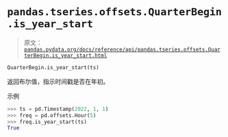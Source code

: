 # `pandas.tseries.offsets.QuarterBegin.is_year_start`

> 原文：[`pandas.pydata.org/docs/reference/api/pandas.tseries.offsets.QuarterBegin.is_year_start.html`](https://pandas.pydata.org/docs/reference/api/pandas.tseries.offsets.QuarterBegin.is_year_start.html)

```py
QuarterBegin.is_year_start(ts)
```

返回布尔值，指示时间戳是否在年初。

示例

```py
>>> ts = pd.Timestamp(2022, 1, 1)
>>> freq = pd.offsets.Hour(5)
>>> freq.is_year_start(ts)
True 
```
